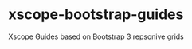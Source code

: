 xscope-bootstrap-guides
=======================

Xscope Guides based on Bootstrap 3 repsonive grids
